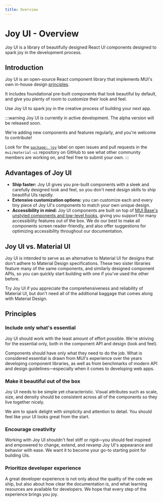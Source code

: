 ```yaml
---
title: Overview
---
```


# Joy UI - Overview

<p class="description">Joy UI is a library of beautifully designed React UI components designed to spark joy in the development process.</p>

## Introduction

Joy UI is an open-source React component library that implements MUI's own in-house design [principles](#principles).

It includes foundational pre-built components that look beautiful by default, and give you plenty of room to customize their look and feel.

Use Joy UI to spark joy in the creative process of building your next app.

:::warning
Joy UI is currently in active development.
The alpha version will be released soon.

We're adding new components and features regularly, and you're welcome to contribute!

Look for the [`package: joy`](https://github.com/mui/material-ui/labels/package%3A%20joy) label on open issues and pull requests in the `mui/material-ui` repository on GitHub to see what other community members are working on, and feel free to submit your own.
:::

## Advantages of Joy UI

- **Ship faster:** Joy UI gives you pre-built components with a sleek and carefully designed look and feel, so you don't need design skills to ship beautiful UIs rapidly.
- **Extensive customization options:** you can customize each and every tiny piece of Joy UI's components to match your own unique design.
- **Accessibility in mind:** Joy UI components are built on top of [MUI Base's unstyled components and low-level hooks](/base/getting-started/overview/), giving you support for many accessibility features out of the box.
  We do our best to make all components screen reader-friendly, and also offer suggestions for optimizing accessibility throughout our documentation.

## Joy UI vs. Material UI

Joy UI is intended to serve as an alternative to Material UI for designs that don't adhere to Material Design specifications.
These two sister libraries feature many of the same components, and similarly designed component APIs, so you can quickly start building with one if you've used the other before.

Try Joy UI if you appreciate the comprehensiveness and reliability of Material UI, but don't need all of the additional baggage that comes along with Material Design.

## Principles

### Include only what's essential

Joy UI should work with the least amount of effort possible.
We're striving for the essential only, both in the component API and design (look and feel).

Components should have only what they need to do the job.
What is considered essential is drawn from MUI's experience over the years developing component libraries, as well as from benchmarks of modern API and design guidelines—especially when it comes to developing web apps.

### Make it beautiful out of the box

Joy UI needs to be simple yet characteristic.
Visual attributes such as scale, size, and density should be consistent across all of the components so they live together nicely.

We aim to spark delight with simplicity and attention to detail.
You should feel like your UI looks great from the start.

### Encourage creativity

Working with Joy UI shouldn't feel stiff or rigid—you should feel inspired and empowered to change, extend, and revamp Joy UI's appearance and behavior with ease.
We want it to become your go-to starting point for building UIs.

### Prioritize developer experience

A great developer experience is not only about the quality of the code we ship, but also about how clear the documentation is, and what learning resources are available for developers.
We hope that every step of the experience brings you joy.
